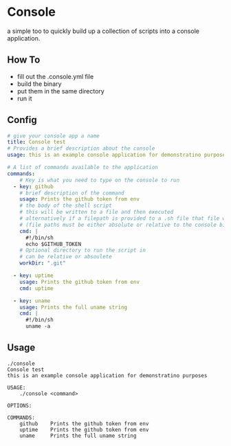 # Console
a simple too to quickly build up a collection of scripts into a console application.

## How To
- fill out the .console.yml file
- build the binary
- put them in the same directory
- run it

## Config
```yaml
# give your console app a name
title: Console test
# Provides a brief description about the console
usage: this is an example console application for demonstratino purposes

# A list of commands available to the application
commands:
    # Key is what you need to type on the console to run
  - key: github
    # brief description of the command
    usage: Prints the github token from env
    # the body of the shell script
    # this will be written to a file and then executed
    # alternatively if a filepath is provided to a .sh file that file will be executed
    # (file paths must be either absolute or relative to the console binary)
    cmd: |
      #!/bin/sh
      echo $GITHUB_TOKEN
    # Optional directory to run the script in
    # can be relative or absoulete
    workDir: ".git"

  - key: uptime
    usage: Prints the github token from env
    cmd: uptime

  - key: uname
    usage: Prints the full uname string
    cmd: |
      #!/bin/sh
      uname -a
```

## Usage
```console
./console
Console test
this is an example console application for demonstratino purposes

USAGE:
    ./console <command>

OPTIONS:

COMMANDS:
    github    Prints the github token from env
    uptime    Prints the github token from env
    uname     Prints the full uname string
```
